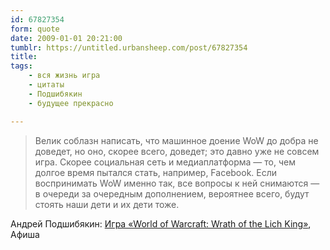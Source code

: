 ```yaml
---
id: 67827354
form: quote
date: 2009-01-01 20:21:00
tumblr: https://untitled.urbansheep.com/post/67827354
title: 
tags:
    - вся жизнь игра
    - цитаты
    - Подшибякин
    - будущее прекрасно

---
```


<blockquote>
Велик соблазн написать, что машинное доение WoW до добра не доведет, но оно, скорее всего, доведет; это давно уже не совсем игра. Скорее социальная сеть и медиаплатформа — то, чем долгое время пытался стать, например, Facebook. Если воспринимать WoW именно так, все вопросы к ней снимаются&nbsp;— в очереди за очередным дополнением, вероятнее всего, будут стоять наши дети и их дети тоже.
</blockquote>

Андрей Подшибякин: <a href="http://www.afisha.ru/game/202/">Игра «World of Warcraft: Wrath of the Lich King»</a>, Афиша
